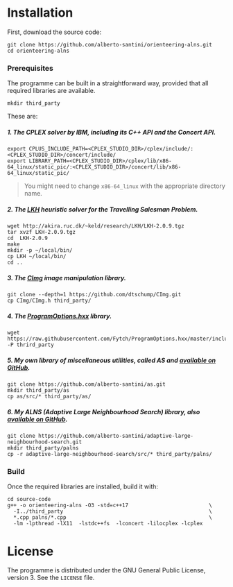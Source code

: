 # Installation

First, download the source code:

```
git clone https://github.com/alberto-santini/orienteering-alns.git
cd orienteering-alns
```

### Prerequisites

The programme can be built in a straightforward way, provided that all required libraries are available.

```{sh}
mkdir third_party
```

These are:

##### 1. The CPLEX solver by IBM, including its C++ API and the Concert API.

```{sh}
export CPLUS_INCLUDE_PATH=<CPLEX_STUDIO_DIR>/cplex/include/:<CPLEX_STUDIO_DIR>/concert/include/
export LIBRARY_PATH=<CPLEX_STUDIO_DIR>/cplex/lib/x86-64_linux/static_pic/:<CPLEX_STUDIO_DIR>/concert/lib/x86-64_linux/static_pic/
```

> You might need to change `x86-64_linux` with the appropriate directory name.

##### 2. The [LKH](http://akira.ruc.dk/~keld/research/LKH/) heuristic solver for the Travelling Salesman Problem.

```{sh}
wget http://akira.ruc.dk/~keld/research/LKH/LKH-2.0.9.tgz
tar xvzf LKH-2.0.9.tgz
cd  LKH-2.0.9
make
mkdir -p ~/local/bin/
cp LKH ~/local/bin/
cd ..
```

##### 3. The [CImg](http://cimg.eu/) image manipulation library.

```{sh}
git clone --depth=1 https://github.com/dtschump/CImg.git
cp CImg/CImg.h third_party/
```

##### 4. The [ProgramOptions.hxx](https://github.com/Fytch/ProgramOptions.hxx) library.

```{sh}
wget https://raw.githubusercontent.com/Fytch/ProgramOptions.hxx/master/include/ProgramOptions.hxx -P thrird_party
```

##### 5. My own library of miscellaneous utilities, called AS and [available on GitHub](https://github.com/alberto-santini/as).

```{sh}
git clone https://github.com/alberto-santini/as.git
mkdir third_party/as
cp as/src/* third_party/as/
```

##### 6. My ALNS (Adaptive Large Neighbourhood Search) library, also [available on GitHub](https://github.com/alberto-santini/adaptive-large-neighbourhood-search).

```{sh}
git clone https://github.com/alberto-santini/adaptive-large-neighbourhood-search.git
mkdir third_party/palns
cp -r adaptive-large-neighbourhood-search/src/* third_party/palns/
```

### Build

Once the required libraries are installed, build it with:

```{sh}
cd source-code
g++ -o orienteering-alns -O3 -std=c++17                          \
  -I../third_party                                               \
  *.cpp palns/*.cpp                                              \
  -lm -lpthread -lX11  -lstdc++fs  -lconcert -lilocplex -lcplex
```


# License

The programme is distributed under the GNU General Public License, version 3.
See the `LICENSE` file.
